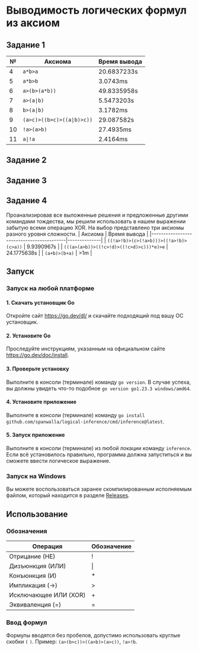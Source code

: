 # Выводимость логических формул из аксиом
## Задание 1
| №  | Аксиома                    | Время вывода |
|----|----------------------------|--------------|
| 4  | `a*b>a`                    | 20.6837233s  |
| 5  | `a*b>b`                    | 3.0743ms     |
| 6  | `a>(b>(a*b))`              | 49.8335958s  |
| 7  | `a>(a\|b)`                 | 5.5473203s   |
| 8  | `b>(a\|b)`                 | 3.1782ms     |
| 9  | `(a>c)>((b>c)>((a\|b)>c))` | 29.087582s   |
| 10 | `!a>(a>b)`                 | 27.4935ms    |
| 11 | `a\|!a`                    | 2.4164ms     |
## Задание 2
## Задание 3
## Задание 4
Проанализировав все выложенные решения и предложенные другими командами тождества, мы решили использовать в нашем выражении забытую всеми операцию XOR. На выбор представлено три аксиомы разного уровня сложности.
| Аксиома                                  | Время вывода |
|------------------------------------------|--------------|
| `((!a>!b)>(c>(!a>b)))>((!a>!b)>(c>a))`   | 9.9390967s   |
| `(((a>(a>b))>((!c>!d)>((!c>d)>c)))*e)>e` | 24.1775638s  |
| `(a+b)>(b+a)`                            | >1m          |

## Запуск
### Запуск на любой платформе
#### 1. Скачать установщик Go
Откройте сайт https://go.dev/dl/ и скачайте подходящий под вашу ОС установщик.
#### 2. Установите Go
Проследуйте инструкциям, указанным на официальном сайте https://go.dev/doc/install.
#### 3. Проверьте установку
Выполните в консоли (терминале) команду `go version`.
В случае успеха, вы должны увидеть что-то подобное `go version go1.23.3 windows/amd64`.
#### 4. Установите приложение
Выполните в консоли (терминале) команду `go install github.com/spanwalla/logical-inference/cmd/inference@latest`.
#### 5. Запуск приложение
Выполните в консоли (терминале) из любой локации команду  `inference`.
Если всё установилось правильно, программа должна запуститься и вы сможете ввести логическое выражение.
### Запуск на Windows
Вы можете воспользоваться заранее скомпилированным исполняемым файлом, который находится в разделе [Releases](https://github.com/spanwalla/logical-inference/releases|Releases).
## Использование
### Обозначения
| Операция              | Обозначение  |
|---------------------- |--------------|
| Отрицание (НЕ)        | !            |
| Дизъюнкция (ИЛИ)      | \|           |
| Конъюнкция (И)        | *            |
| Импликация (→)        | >            |
| Исключающее ИЛИ (XOR) | +            |
| Эквиваленция (=)      | =            |
### Ввод формул
Формулы вводятся без пробелов, допустимо использовать круглые скобки `(` `)`.
Пример: `(a>(b>c))>((a>b)>(a>c))`, `!a>!b`.

